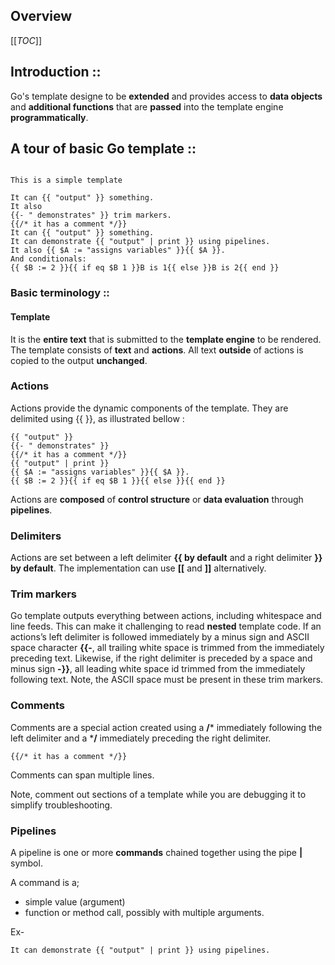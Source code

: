 ## Overview

[[_TOC_]]


## Introduction ::
Go's template designe to be **extended** and provides access to **data objects** and **additional functions** that are **passed** into the template engine **programmatically**.

## A tour of basic Go template ::

```script

This is a simple template

It can {{ "output" }} something.
It also
{{- " demonstrates" }} trim markers.
{{/* it has a comment */}}
It can {{ "output" }} something.
It can demonstrate {{ "output" | print }} using pipelines.
It also {{ $A := "assigns variables" }}{{ $A }}.
And conditionals:
{{ $B := 2 }}{{ if eq $B 1 }}B is 1{{ else }}B is 2{{ end }}
```

### Basic terminology ::

#### Template
It is the **entire text** that is submitted to the **template engine** to be rendered. The template consists of **text** and **actions**.
All text **outside** of actions is copied to the output **unchanged**.

### Actions

Actions provide the dynamic components of the template. They are delimited using {{ }}, as illustrated bellow :

```script
{{ "output" }}
{{- " demonstrates" }}
{{/* it has a comment */}}
{{ "output" | print }}
{{ $A := "assigns variables" }}{{ $A }}.
{{ $B := 2 }}{{ if eq $B 1 }}{{ else }}{{ end }}
```

Actions are **composed** of **control structure** or **data evaluation** through **pipelines**.

### Delimiters

Actions are set between a left delimiter **{{ by default** and  a right delimiter **}} by default**. The implementation can use **[[** and **]]** alternatively.

### Trim markers
Go template outputs everything between actions, including whitespace and line feeds. This can make it challenging to read **nested** template code.
If an actions’s left delimiter is followed immediately by a minus sign and ASCII space character **{{-**, all trailing white space is trimmed from the immediately preceding text. Likewise, if the right delimiter is preceded by a space and minus sign **-}}**, all leading white space id trimmed from the immediately following text.
Note, the ASCII space must be present in these trim markers.

### Comments
Comments are a special action created using a **/*** immediately following the left delimiter and a ***/** immediately preceding the right delimiter.

```script
{{/* it has a comment */}}
```

Comments can span multiple lines.

Note, comment out sections of a template while you are debugging it to simplify troubleshooting.

### Pipelines
A pipeline is one or more **commands** chained together using the pipe **|** symbol.

A command is a;
- simple value (argument)
- function or method call, possibly with multiple arguments.

Ex- 
```script
It can demonstrate {{ "output" | print }} using pipelines.
```







